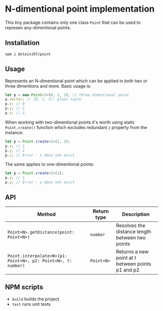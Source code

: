 # N-dimentional point implementation
This tiny package contains only one class `Point` that can be used to represen any-dimentional points.

## Installation
```
npm i @stein197/point
```

## Usage
Represents an N-dimentional point which can be applied in both two or three dimentions and more. Basic usage is:
```ts
let p = new Point<3>(0, 1, 2); // three-dimentional point
p.vector; // [0, 1, 2]: plain tuple
p.x; // 0
p.y; // 1
p.z; // 2
```
When working with two-dimentional points it's worth using static `Point.create()` function which excludes
redundant `z` property from the instance:
```ts
let p = Point.create<2>(1, 2);
p.x; // 1
p.y; // 2
p.z; // Error - z does not exist
```
The same applies to one-dimentional points:
```ts
let p = Point.create<1>(1);
p.x; // 1
p.y; // Error - y does not exist
```

## API
| Method | Return type | Description |
|---|---|---|
| `Point<N>.getDistance(point: Point<N>)` | `number` | Resolves the distance length between two points |
| `Point.interpolate<N>(p1: Point<N>, p2: Point<N>, t: number)` | `Point<N>` | Returns a new point at t between points p1 and p2 |

## NPM scripts
- `build` builds the project
- `test` runs unit tests